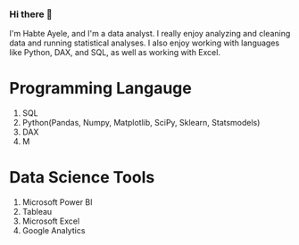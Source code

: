 ### Hi there 👋

I'm Habte Ayele, and I'm a data analyst. I really enjoy analyzing and cleaning data and running statistical analyses. I also enjoy working with languages like Python, DAX, and SQL, as well as working with Excel. 

# Programming Langauge
1. SQL
2. Python(Pandas, Numpy, Matplotlib, SciPy, Sklearn, Statsmodels)
3. DAX
4. M

# Data Science Tools
1. Microsoft Power BI
2. Tableau
3. Microsoft Excel
4. Google Analytics
